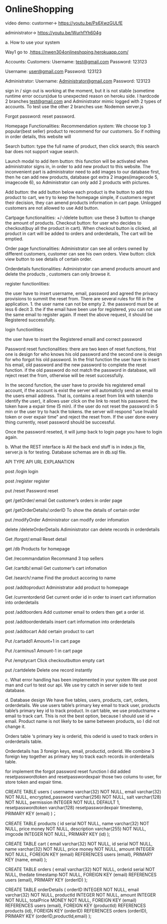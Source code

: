 # OnlineShopping
video demo:
custormer->
https://youtu.be/Ps6XwzGULfE   

administrator->
https://youtu.be/WurhfYh604g
		 	 	 		
			
				
					
a. How to use your system

Way1 go to .https://nwen304onlineshoping.herokuapp.com/


Accounts: 
Customers:
Username: test@gmail.com
Password: 123123

Username: user@gmail.com
Password: 123123

Administrator:
Username: Administrator@gmail.com
Password: 123123


sign in / sign out is working at the moment, but it is not stable (sometime runtime error occurs)due to unexpected reason on heroku side.  I hardcode 2 branches test@gmail.com and Administrator  mimic logged with 2 types of accounts.
To test use the other 2 branches use:
Nodemon server.js

Forgot password: reset password.

Homepage Functionalities:
Recommendation system: 
We choose top 3 popular(best seller) product to recommend for our customers. So if nothing in order details, this website will 

Search button:  type the full name of product, then click search; this search bar does not support vague search.

Launch modal to add item button:  this function will be activated when administrator signs in, in order to add new product to this website. The inconvenient part is administrator need to add images to our database first,  then he can add new products, database got extra 2 images(imagecode 5, imagecode 6), so Administrator can only add 2 products with pictures.

Add button: the add button below each product is the button to add this product to cart, we try to keep the homepage simple, if customers regret their decision, they can amend products information in cart page.   Unlogged customers are not allowed to use Add button.

Cartpage functionalities:
+/-/delete button:  use these 3 button to change the amount of products.
Checkout button: for user who decides to checkout(buy all the product in cart). When checkout button is clicked, all product in cart will be added to orders and orderdetails, The cart will be emptied.

Order page functionalities:
Administrator can see all orders owned by different customers, customer can see his own orders.
View button: click view button to see details of certain order.

Orderdetails functionalities: 
Administrator can amend products amount and delete the products , customers can only browse it.

register functionlities:

the user have to insert username, email, password and agreed the privacy provisions to summit the reset from. There are several rules for fill in the application. 1. the user name can not be empty 2. the password must be at less 6 decit 3. the if the email have been use for registered, you can not use the same email to register again. If meet the above request, it should be Registered successfully.   

login functionlities:

the user have to insert the Registered emaill and correct password

Password reset functionalities:
there are two keen of reset functions, frist one is design for who knows his old password and the second one is design for who forgot his old password. In the frist function the user have to insert his email, old password and the new password to complete the reset function. if the old password do not match the password in database, will reject reset the from, otherwise will be reset successfully.

In the second function, the user have to provide his registered email account, if the account is exist the server will automaticly send an email to the users email address. That is, contains a reset from link with token(to identify the user), it allows user click on the link to reset his password. the token have a expair time (5 min). if the user do not reset the password in 5 min or the user try to hack the tokens. the server will respond "use Invaild token or over expair time" and reject the reset from. If the user done every thing currently, reset password should be successful.

Once the password reseted, it will jump back to login page you have to login again.


b. What the REST interface is
All the back end stuff is in index.js file, server.js is for testing. 
Database schemas are in db.sql file.


API TYPE
API URL
EXPLANATION

post
/login
login

post
/register
register

put
/reset
Password reset

get
/getOrder/:email
Get customer’s orders in order page

get
/getOrderDetails/:orderID
To show the details of certain order

put
/modifyOrder
Administrator can modify order infomation

delete
/deleteOrderDetails
Adiministrator can delete records in orderdetails

Get 
/forgot/:email
Reset detail

get
/db
Products for homepage 

Get 
/recommandation
Recommand 3 top sellers

Get 
/cartdb/:email
Get customer’s cart infomation

Get 
/search/:name
Find the product accoring to name

post
/addtoproduct
Administrator add product to homepage

Get 
/currentorderid
Get current order id in order to insert cart information into orderdetails

post
/addtoorders
Add customer email to orders then get a order id.

post
/addtoorderdetails
insert cart information into orderdetails

post
/addtocart 
Add certain product to cart 

Put 
/cartadd1
Amount+1 in cart page

Put 
/carminus1
Amount-1 in cart page

Put 
/emptycart
Click checkoutbutton empty cart 

put
/cartdelete
Delete one record instantly




c. What error handling has been implemented in your system
We use post man and curl to test our api.
We use try catch in server side to test database.

d. Database design
We have five tables, users, products, cart, orders, orderdetails. 
We use users table’s primary key email to track user, products table’s primary key id to  track product.
In cart table, we use productname + email to track cart. This is not the best option, because I should use id + email. Product name is not likely to be same between products, so I did not change it.

Orders table ‘s primary key is orderid, this oderid is used to track orders in orderdetails table.

Orderdetails has 3 foreign keys, email, productid, orderid. We combine 3 foreign key together as primary key to track each records in orderdetails table.

for implement the forgot password reset function I did added resetpasswordtoken and resetpasswordexpair those two colums to user, for store token and expair time.

				
CREATE TABLE users (
  username varchar(32) NOT NULL,
  email varchar(32) NOT NULL,
  encrypted_password varchar(256) NOT NULL,
  salt varchar(128) NOT NULL,
  permission INTEGER NOT NULL DEFAULT 1,
  resetpasswordtoken varchar(128)
  resetpasswordexpair timestemp,
  PRIMARY KEY (email)
)；


CREATE TABLE products (
  id serial NOT NULL,
  name varchar(32) NOT NULL,
  price money NOT NULL,
  description varchar(255) NOT NULL,
  imgcode INTEGER NOT NULL,
  PRIMARY KEY (id)
);


CREATE TABLE  cart (
  email varchar(32) NOT NULL,
  id serial NOT NULL,
  name varchar(32) NOT NULL,
  price money NOT NULL,
  amount INTEGER NOT NULL,
  FOREIGN KEY (email) REFERENCES users (email),
  PRIMARY KEY (name, email)
);



CREATE TABLE orders (
  email varchar(32) NOT NULL,
  orderid serial NOT NULL,
  thedate timestamp NOT NULL,
  FOREIGN KEY (email) REFERENCES users (email),
  PRIMARY KEY (orderID)
);



CREATE TABLE  orderDetails (
  orderID INTEGER NOT NULL,
  email varchar(32) NOT NULL,
  productId INTEGER NOT NULL,
  amount INTEGER NOT NULL,
  totalPrice MONEY NOT NULL,
  FOREIGN KEY (email) REFERENCES users (email),
  FOREIGN KEY (productId) REFERENCES products (id),
  FOREIGN KEY (orderID) REFERENCES orders (orderID),
  PRIMARY KEY (orderID,productId,email)
);
		

